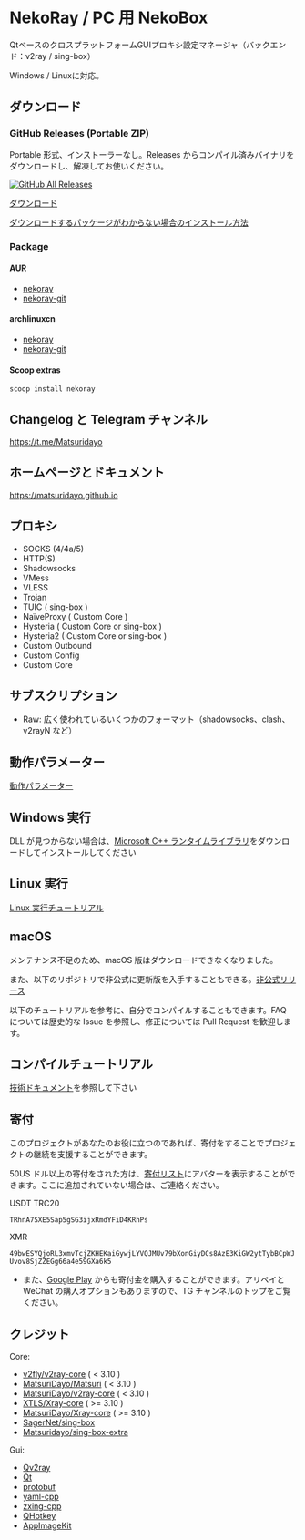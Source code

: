 # NekoRay / PC 用 NekoBox

QtベースのクロスプラットフォームGUIプロキシ設定マネージャ（バックエンド：v2ray / sing-box）

Windows / Linuxに対応。

## ダウンロード

### GitHub Releases (Portable ZIP)

Portable 形式、インストーラーなし。Releases からコンパイル済みバイナリをダウンロードし、解凍してお使いください。

[![GitHub All Releases](https://img.shields.io/github/downloads/Matsuridayo/nekoray/total?label=downloads-total&logo=github&style=flat-square)](https://github.com/Matsuridayo/nekoray/releases)

[ダウンロード](https://github.com/Matsuridayo/nekoray/releases)

[ダウンロードするパッケージがわからない場合のインストール方法](https://github.com/MatsuriDayo/nekoray/wiki/Installation-package-description)

### Package

#### AUR
- [nekoray](https://aur.archlinux.org/packages/nekoray)
- [nekoray-git](https://aur.archlinux.org/packages/nekoray-git)

#### archlinuxcn
- [nekoray](https://github.com/archlinuxcn/repo/tree/master/archlinuxcn/nekoray)
- [nekoray-git](https://github.com/archlinuxcn/repo/tree/master/archlinuxcn/nekoray-git)

#### Scoop extras
`scoop install nekoray`

## Changelog と Telegram チャンネル

https://t.me/Matsuridayo

## ホームページとドキュメント

https://matsuridayo.github.io

## プロキシ

* SOCKS (4/4a/5)
* HTTP(S)
* Shadowsocks
* VMess
* VLESS
* Trojan
* TUIC ( sing-box )
* NaïveProxy ( Custom Core )
* Hysteria ( Custom Core or sing-box )
* Hysteria2 ( Custom Core or sing-box )
* Custom Outbound
* Custom Config
* Custom Core

## サブスクリプション

* Raw: 広く使われているいくつかのフォーマット（shadowsocks、clash、v2rayN など）

## 動作パラメーター

[動作パラメーター](docs/RunFlags.md)

## Windows 実行

DLL が見つからない場合は、[Microsoft C++ ランタイムライブラリ](https://aka.ms/vs/17/release/vc_redist.x64.exe)をダウンロードしてインストールしてください

## Linux 実行

[Linux 実行チュートリアル](docs/Run_Linux.md)

## macOS

メンテナンス不足のため、macOS 版はダウンロードできなくなりました。

また、以下のリポジトリで非公式に更新版を入手することもできる。[非公式リリース](https://github.com/aaaamirabbas/nekoray-macos/releases)

以下のチュートリアルを参考に、自分でコンパイルすることもできます。FAQ については歴史的な Issue を参照し、修正については Pull Request を歓迎します。

## コンパイルチュートリアル

[技術ドキュメント](https://github.com/MatsuriDayo/nekoray/tree/main/docs)を参照して下さい

## 寄付

このプロジェクトがあなたのお役に立つのであれば、寄付をすることでプロジェクトの継続を支援することができます。

50US ドル以上の寄付をされた方は、[寄付リスト](https://mtrdnt.pages.dev/donation_list)にアバターを表示することができます。ここに追加されていない場合は、ご連絡ください。

USDT TRC20

`TRhnA7SXE5Sap5gSG3ijxRmdYFiD4KRhPs`

XMR

`49bwESYQjoRL3xmvTcjZKHEKaiGywjLYVQJMUv79bXonGiyDCs8AzE3KiGW2ytTybBCpWJUvov8SjZZEGg66a4e59GXa6k5`

* また、[Google Play](https://play.google.com/store/apps/details?id=moe.nb4a) からも寄付金を購入することができます。アリペイと WeChat の購入オプションもありますので、TG チャンネルのトップをご覧ください。

## クレジット

Core:

- [v2fly/v2ray-core](https://github.com/v2fly/v2ray-core) ( < 3.10 )
- [MatsuriDayo/Matsuri](https://github.com/MatsuriDayo/Matsuri) ( < 3.10 )
- [MatsuriDayo/v2ray-core](https://github.com/MatsuriDayo/v2ray-core) ( < 3.10 )
- [XTLS/Xray-core](https://github.com/XTLS/Xray-core) ( >= 3.10 )
- [MatsuriDayo/Xray-core](https://github.com/MatsuriDayo/Xray-core) ( >= 3.10 )
- [SagerNet/sing-box](https://github.com/SagerNet/sing-box)
- [Matsuridayo/sing-box-extra](https://github.com/MatsuriDayo/sing-box-extra)

Gui:

- [Qv2ray](https://github.com/Qv2ray/Qv2ray)
- [Qt](https://www.qt.io/)
- [protobuf](https://github.com/protocolbuffers/protobuf)
- [yaml-cpp](https://github.com/jbeder/yaml-cpp)
- [zxing-cpp](https://github.com/nu-book/zxing-cpp)
- [QHotkey](https://github.com/Skycoder42/QHotkey)
- [AppImageKit](https://github.com/AppImage/AppImageKit)
